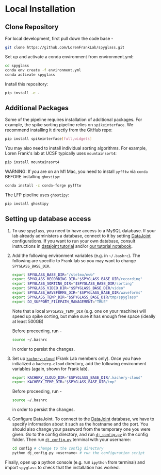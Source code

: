 # Local Installation

## Clone Repository

For local development, first pull down the code base -

```bash
git clone https://github.com/LorenFrankLab/spyglass.git
```

Set up and activate a conda environment from environment.yml:

```bash
cd spyglass
conda env create -f environment.yml
conda activate spyglass
```

Install this repository:

```bash
pip install -e .
```

## Additional Packages

Some of the pipeline requires installation of additional packages. For example, the spike sorting pipeline relies on `spikeinterface`. We recommend installing it directly from the GitHub repo:

```bash
pip install spikeinterface[full,widgets]
```

You may also need to install individual sorting algorithms. For example, Loren Frank's lab at UCSF typically uses `mountainsort4`:

```bash
pip install mountainsort4
```

WARNING: If you are on an M1 Mac, you need to install `pyfftw` via `conda` BEFORE installing `ghostipy`:

```bash
conda install -c conda-forge pyfftw
```

The LFP pipeline uses `ghostipy`:

```bash
pip install ghostipy
```

## Setting up database access

1. To use `spyglass`, you need to have access to a MySQL database. If your lab already administers a database, connect to it by setting [DataJoint](https://www.datajoint.org/) configurations. If you want to run your own database, consult instructions in [datajoint tutorial](https://tutorials.datajoint.org/setting-up/get-database.html) and/or [our tutorial notebook](../notebooks/docker_mysql_tutorial.ipynb).

2. Add the following environment variables (e.g. in `~/.bashrc`). The following are specific to Frank lab so you may want to change `SPYGLASS_BASE_DIR`.

   ```bash
   export SPYGLASS_BASE_DIR="/stelmo/nwb"
   export SPYGLASS_RECORDING_DIR="$SPYGLASS_BASE_DIR/recording"
   export SPYGLASS_SORTING_DIR="$SPYGLASS_BASE_DIR/sorting"
   export SPYGLASS_VIDEO_DIR="$SPYGLASS_BASE_DIR/video"
   export SPYGLASS_WAVEFORMS_DIR="$SPYGLASS_BASE_DIR/waveforms"
   export SPYGLASS_TEMP_DIR="$SPYGLASS_BASE_DIR/tmp/spyglass"
   export DJ_SUPPORT_FILEPATH_MANAGEMENT="TRUE"
   ```

   Note that a local `SPYGLASS_TEMP_DIR` (e.g. one on your machine) will speed up spike sorting, but make sure it has enough free space (ideally at least 500GB)

   Before proceeding, run -

   ```bash
   source ~/.bashrc
   ```

   in order to persist the changes.

3. Set up [`kachery-cloud`](https://github.com/flatironinstitute/kachery-cloud) (Frank Lab members only). Once you have initialized a `kachery-cloud` directory, add the following environment variables (again, shown for Frank lab).

   ```bash
   export KACHERY_CLOUD_DIR="$SPYGLASS_BASE_DIR/.kachery-cloud"
   export KACHERY_TEMP_DIR="$SPYGLASS_BASE_DIR/tmp"
   ```

   Before proceeding, run -

   ```bash
   source ~/.bashrc
   ```

   in order to persist the changes.

4. Configure DataJoint. To connect to the [DataJoint](https://www.datajoint.org/) database, we have to specify information about it such as the hostname and the port. You should also change your password from the temporary one you were given. Go to the config directory, and run [`dj_config.py`](https://github.com/LorenFrankLab/spyglass/blob/master/config/dj_config.py) in the config folder. Then run [`dj_config.py`](https://github.com/LorenFrankLab/spyglass/blob/master/config/dj_config.py) terminal with your username:

   ```bash
   cd config # change to the config directory
   python dj_config.py <username> # run the configuration script
   ```

Finally, open up a python console (e.g. run `ipython` from terminal) and import `spyglass` to check that the installation has worked.

